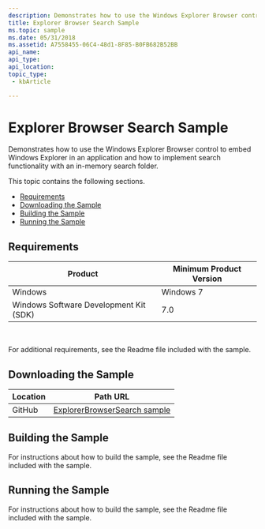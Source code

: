 ```yaml
---
description: Demonstrates how to use the Windows Explorer Browser control to embed Windows Explorer in an application and how to implement search functionality with an in-memory search folder.
title: Explorer Browser Search Sample
ms.topic: sample
ms.date: 05/31/2018
ms.assetid: A7558455-06C4-48d1-8F85-B0FB682B52BB
api_name: 
api_type: 
api_location: 
topic_type: 
 - kbArticle

---
```


# Explorer Browser Search Sample

Demonstrates how to use the Windows Explorer Browser control to embed Windows Explorer in an application and how to implement search functionality with an in-memory search folder.

This topic contains the following sections.

-   [Requirements](#requirements)
-   [Downloading the Sample](#downloading-the-sample)
-   [Building the Sample](#building-the-sample)
-   [Running the Sample](#running-the-sample)

## Requirements



| Product                                | Minimum Product Version |
|----------------------------------------|-------------------------|
| Windows                                | Windows 7               |
| Windows Software Development Kit (SDK) | 7.0                     |



 

For additional requirements, see the Readme file included with the sample.

## Downloading the Sample

| Location      | Path URL                                                                                             |
|---------------|------------------------------------------------------------------------------------------------------|
| GitHub  | [ExplorerBrowserSearch sample](https://github.com/microsoft/Windows-classic-samples/tree/master/Samples/Win7Samples/winui/shell/appplatform/ExplorerBrowserSearch) |

## Building the Sample

For instructions about how to build the sample, see the Readme file included with the sample.

## Running the Sample

For instructions about how to build the sample, see the Readme file included with the sample.

 

 



